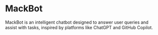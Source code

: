 # MackBot
MackBot is an intelligent chatbot designed to answer user queries and assist with tasks, inspired by platforms like ChatGPT and GitHub Copilot.
